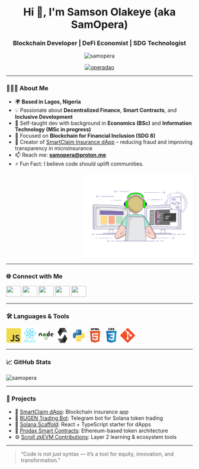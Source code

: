 <h1 align="center">Hi 👋, I'm Samson Olakeye (aka SamOpera)</h1>
<h3 align="center">Blockchain Developer | DeFi Economist | SDG Technologist</h3>

<p align="center">
  <img src="https://komarev.com/ghpvc/?username=samopera&label=Profile%20views&color=0e75b6&style=flat" alt="samopera" />
</p>

<p align="center">
  <a href="https://twitter.com/operadao" target="blank">
    <img src="https://img.shields.io/twitter/follow/operadao?logo=twitter&style=for-the-badge" alt="operadao" />
  </a>
</p>

---

### 👨🏽‍💻 About Me

- 🌍 **Based in Lagos, Nigeria**  
- 💡 Passionate about **Decentralized Finance**, **Smart Contracts**, and **Inclusive Development**  
- 🧠 Self-taught dev with background in **Economics (BSc)** and **Information Technology (MSc in progress)**  
- 🔗 Focused on **Blockchain for Financial Inclusion (SDG 8)**  
- 💼 Creator of [SmartClaim Insurance dApp](https://samopera.github.io/smartclaim) – reducing fraud and improving transparency in microinsurance  
- 📫 Reach me: **samopera@proton.me**  
- ⚡ Fun Fact: I believe code should uplift communities.

<div align="right">
  <img src="https://github.com/SamOpera/samopera/blob/main/68747470733a2f2f696d616765732e73717561726573706163652d63646e2e636f6d2f636f6e74656e742f76312f3537363966633430316236333162616231616464623261622f313534313538303631313632342d5445363451474b524a4738535741495553374e532f6b65313.gif?raw=true" alt="Coding GIF" width="300"/>
</div>

---

### 🌐 Connect with Me

<p align="left">
  <a href="https://twitter.com/operadao" target="blank"><img src="https://raw.githubusercontent.com/rahuldkjain/github-profile-readme-generator/master/src/images/icons/Social/twitter.svg" height="30" width="40" /></a>
  <a href="https://linkedin.com/in/samsonolakeye" target="blank"><img src="https://raw.githubusercontent.com/rahuldkjain/github-profile-readme-generator/master/src/images/icons/Social/linked-in-alt.svg" height="30" width="40" /></a>
  <a href="https://stackoverflow.com/users/18609730" target="blank"><img src="https://raw.githubusercontent.com/rahuldkjain/github-profile-readme-generator/master/src/images/icons/Social/stack-overflow.svg" height="30" width="40" /></a>
  <a href="https://medium.com/@samopera" target="blank"><img src="https://raw.githubusercontent.com/rahuldkjain/github-profile-readme-generator/master/src/images/icons/Social/medium.svg" height="30" width="40" /></a>
  <a href="https://discord.gg/923930547569446982" target="blank"><img src="https://raw.githubusercontent.com/rahuldkjain/github-profile-readme-generator/master/src/images/icons/Social/discord.svg" height="30" width="40" /></a>
</p>

---

### 🛠️ Languages & Tools

<p align="left">
  <img src="https://raw.githubusercontent.com/devicons/devicon/master/icons/javascript/javascript-original.svg" width="40" height="40"/>
  <img src="https://raw.githubusercontent.com/devicons/devicon/master/icons/react/react-original-wordmark.svg" width="40" height="40"/>
  <img src="https://raw.githubusercontent.com/devicons/devicon/master/icons/nodejs/nodejs-original-wordmark.svg" width="40" height="40"/>
  <img src="https://raw.githubusercontent.com/devicons/devicon/master/icons/solidity/solidity-original.svg" width="40" height="40"/>
  <img src="https://raw.githubusercontent.com/devicons/devicon/master/icons/python/python-original.svg" width="40" height="40"/>
  <img src="https://raw.githubusercontent.com/devicons/devicon/master/icons/html5/html5-original-wordmark.svg" width="40" height="40"/>
  <img src="https://raw.githubusercontent.com/devicons/devicon/master/icons/css3/css3-original-wordmark.svg" width="40" height="40"/>
  <img src="https://raw.githubusercontent.com/devicons/devicon/master/icons/git/git-original.svg" width="40" height="40"/>
</p>

---

### 📈 GitHub Stats

<p><img align="center" src="https://github-readme-stats.vercel.app/api/top-langs?username=samopera&show_icons=true&locale=en&layout=compact" alt="samopera" /></p>

---

### 🚀 Projects

- 🔐 [SmartClaim dApp](https://github.com/SamOpera/smartclaim): Blockchain insurance app  
- 🤖 [BUGEN Trading Bot](https://t.me/BugenTradingBot): Telegram bot for Solana token trading  
- 🧮 [Solana Scaffold](https://github.com/SamOpera/solana-react-scafford): React + TypeScript starter for dApps  
- 🧩 [Prodax Smart Contracts](https://github.com/SamOpera/contracts): Ethereum-based token architecture  
- ⚙️ [Scroll zkEVM Contributions](https://github.com/SamOpera/scroll): Layer 2 learning & ecosystem tools  

---

> “Code is not just syntax — it’s a tool for equity, innovation, and transformation.”
